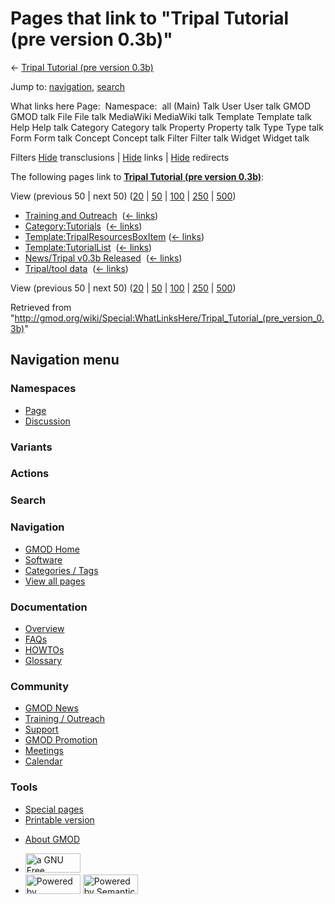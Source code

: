 <div id="mw-page-base" class="noprint">

</div>

<div id="mw-head-base" class="noprint">

</div>

<div id="content" class="mw-body" role="main">

<span id="top"></span>

<div id="mw-js-message" style="display:none;">

</div>



# <span dir="auto">Pages that link to "Tripal Tutorial (pre version 0.3b)"</span>

<div id="bodyContent">

<div id="contentSub">

← [Tripal Tutorial (pre version
0.3b)](/wiki/Tripal_Tutorial_(pre_version_0.3b) "Tripal Tutorial (pre version 0.3b)")

</div>

<div id="jump-to-nav" class="mw-jump">

Jump to: [navigation](#mw-navigation), [search](#p-search)

</div>

<div id="mw-content-text">

What links here Page:  Namespace:  all (Main) Talk User User talk GMOD
GMOD talk File File talk MediaWiki MediaWiki talk Template Template talk
Help Help talk Category Category talk Property Property talk Type Type
talk Form Form talk Concept Concept talk Filter Filter talk Widget
Widget talk

Filters
[Hide](/mediawiki/index.php?title=Special:WhatLinksHere/Tripal_Tutorial_(pre_version_0.3b)&hidetrans=1 "Special:WhatLinksHere/Tripal Tutorial (pre version 0.3b)")
transclusions \|
[Hide](/mediawiki/index.php?title=Special:WhatLinksHere/Tripal_Tutorial_(pre_version_0.3b)&hidelinks=1 "Special:WhatLinksHere/Tripal Tutorial (pre version 0.3b)")
links \|
[Hide](/mediawiki/index.php?title=Special:WhatLinksHere/Tripal_Tutorial_(pre_version_0.3b)&hideredirs=1 "Special:WhatLinksHere/Tripal Tutorial (pre version 0.3b)")
redirects

The following pages link to **[Tripal Tutorial (pre version
0.3b)](/wiki/Tripal_Tutorial_(pre_version_0.3b) "Tripal Tutorial (pre version 0.3b)")**:

View (previous 50 \| next 50)
([20](/mediawiki/index.php?title=Special:WhatLinksHere/Tripal_Tutorial_(pre_version_0.3b)&limit=20 "Special:WhatLinksHere/Tripal Tutorial (pre version 0.3b)")
\|
[50](/mediawiki/index.php?title=Special:WhatLinksHere/Tripal_Tutorial_(pre_version_0.3b)&limit=50 "Special:WhatLinksHere/Tripal Tutorial (pre version 0.3b)")
\|
[100](/mediawiki/index.php?title=Special:WhatLinksHere/Tripal_Tutorial_(pre_version_0.3b)&limit=100 "Special:WhatLinksHere/Tripal Tutorial (pre version 0.3b)")
\|
[250](/mediawiki/index.php?title=Special:WhatLinksHere/Tripal_Tutorial_(pre_version_0.3b)&limit=250 "Special:WhatLinksHere/Tripal Tutorial (pre version 0.3b)")
\|
[500](/mediawiki/index.php?title=Special:WhatLinksHere/Tripal_Tutorial_(pre_version_0.3b)&limit=500 "Special:WhatLinksHere/Tripal Tutorial (pre version 0.3b)"))

- [Training and
  Outreach](/wiki/Training_and_Outreach "Training and Outreach") ‎
  <span class="mw-whatlinkshere-tools">([←
  links](/mediawiki/index.php?title=Special:WhatLinksHere&target=Training+and+Outreach "Special:WhatLinksHere"))</span>
- [Category:Tutorials](/wiki/Category:Tutorials "Category:Tutorials") ‎
  <span class="mw-whatlinkshere-tools">([←
  links](/mediawiki/index.php?title=Special:WhatLinksHere&target=Category%3ATutorials "Special:WhatLinksHere"))</span>
- [Template:TripalResourcesBoxItem](/wiki/Template:TripalResourcesBoxItem "Template:TripalResourcesBoxItem")
  ‎ <span class="mw-whatlinkshere-tools">([←
  links](/mediawiki/index.php?title=Special:WhatLinksHere&target=Template%3ATripalResourcesBoxItem "Special:WhatLinksHere"))</span>
- [Template:TutorialList](/wiki/Template:TutorialList "Template:TutorialList")
  ‎ <span class="mw-whatlinkshere-tools">([←
  links](/mediawiki/index.php?title=Special:WhatLinksHere&target=Template%3ATutorialList "Special:WhatLinksHere"))</span>
- [News/Tripal v0.3b
  Released](/wiki/News/Tripal_v0.3b_Released "News/Tripal v0.3b Released")
  ‎ <span class="mw-whatlinkshere-tools">([←
  links](/mediawiki/index.php?title=Special:WhatLinksHere&target=News%2FTripal+v0.3b+Released "Special:WhatLinksHere"))</span>
- [Tripal/tool data](/wiki/Tripal/tool_data "Tripal/tool data") ‎
  <span class="mw-whatlinkshere-tools">([←
  links](/mediawiki/index.php?title=Special:WhatLinksHere&target=Tripal%2Ftool+data "Special:WhatLinksHere"))</span>

View (previous 50 \| next 50)
([20](/mediawiki/index.php?title=Special:WhatLinksHere/Tripal_Tutorial_(pre_version_0.3b)&limit=20 "Special:WhatLinksHere/Tripal Tutorial (pre version 0.3b)")
\|
[50](/mediawiki/index.php?title=Special:WhatLinksHere/Tripal_Tutorial_(pre_version_0.3b)&limit=50 "Special:WhatLinksHere/Tripal Tutorial (pre version 0.3b)")
\|
[100](/mediawiki/index.php?title=Special:WhatLinksHere/Tripal_Tutorial_(pre_version_0.3b)&limit=100 "Special:WhatLinksHere/Tripal Tutorial (pre version 0.3b)")
\|
[250](/mediawiki/index.php?title=Special:WhatLinksHere/Tripal_Tutorial_(pre_version_0.3b)&limit=250 "Special:WhatLinksHere/Tripal Tutorial (pre version 0.3b)")
\|
[500](/mediawiki/index.php?title=Special:WhatLinksHere/Tripal_Tutorial_(pre_version_0.3b)&limit=500 "Special:WhatLinksHere/Tripal Tutorial (pre version 0.3b)"))

</div>

<div class="printfooter">

Retrieved from
"<http://gmod.org/wiki/Special:WhatLinksHere/Tripal_Tutorial_(pre_version_0.3b)>"

</div>

<div id="catlinks" class="catlinks catlinks-allhidden">

</div>

<div class="visualClear">

</div>

</div>

</div>

<div id="mw-navigation">

## Navigation menu

<div id="mw-head">



<div id="left-navigation">

<div id="p-namespaces" class="vectorTabs" role="navigation"
aria-labelledby="p-namespaces-label">

### Namespaces

- <span id="ca-nstab-main"><a href="/wiki/Tripal_Tutorial_(pre_version_0.3b)" accesskey="c"
  title="View the content page [c]">Page</a></span>
- <span id="ca-talk"><a
  href="/mediawiki/index.php?title=Talk:Tripal_Tutorial_(pre_version_0.3b)&amp;action=edit&amp;redlink=1"
  accesskey="t"
  title="Discussion about the content page [t]">Discussion</a></span>

</div>

<div id="p-variants" class="vectorMenu emptyPortlet" role="navigation"
aria-labelledby="p-variants-label">

### 

### Variants[](#)

<div class="menu">

</div>

</div>

</div>

<div id="right-navigation">



<div id="p-cactions" class="vectorMenu emptyPortlet" role="navigation"
aria-labelledby="p-cactions-label">

### Actions[](#)

<div class="menu">

</div>

</div>

<div id="p-search" role="search">

### Search

<div id="simpleSearch">

</div>

</div>

</div>

</div>

<div id="mw-panel">

<div id="p-logo" role="banner">

<a href="/wiki/Main_Page"
style="background-image: url(http://gmod.org/images/GMOD-cogs.png);"
title="Visit the main page"></a>

</div>

<div id="p-Navigation" class="portal" role="navigation"
aria-labelledby="p-Navigation-label">

### Navigation

<div class="body">

- <span id="n-GMOD-Home">[GMOD Home](/wiki/Main_Page)</span>
- <span id="n-Software">[Software](/wiki/GMOD_Components)</span>
- <span id="n-Categories-.2F-Tags">[Categories /
  Tags](/wiki/Categories)</span>
- <span id="n-View-all-pages">[View all
  pages](/wiki/Special:AllPages)</span>

</div>

</div>

<div id="p-Documentation" class="portal" role="navigation"
aria-labelledby="p-Documentation-label">

### Documentation

<div class="body">

- <span id="n-Overview">[Overview](/wiki/Overview)</span>
- <span id="n-FAQs">[FAQs](/wiki/Category:FAQ)</span>
- <span id="n-HOWTOs">[HOWTOs](/wiki/Category:HOWTO)</span>
- <span id="n-Glossary">[Glossary](/wiki/Glossary)</span>

</div>

</div>

<div id="p-Community" class="portal" role="navigation"
aria-labelledby="p-Community-label">

### Community

<div class="body">

- <span id="n-GMOD-News">[GMOD News](/wiki/GMOD_News)</span>
- <span id="n-Training-.2F-Outreach">[Training /
  Outreach](/wiki/Training_and_Outreach)</span>
- <span id="n-Support">[Support](/wiki/Support)</span>
- <span id="n-GMOD-Promotion">[GMOD
  Promotion](/wiki/GMOD_Promotion)</span>
- <span id="n-Meetings">[Meetings](/wiki/Meetings)</span>
- <span id="n-Calendar">[Calendar](/wiki/Calendar)</span>

</div>

</div>

<div id="p-tb" class="portal" role="navigation"
aria-labelledby="p-tb-label">

### Tools

<div class="body">

- <span id="t-specialpages"><a href="/wiki/Special:SpecialPages" accesskey="q"
  title="A list of all special pages [q]">Special pages</a></span>
- <span id="t-print"><a
  href="/mediawiki/index.php?title=Special:WhatLinksHere/Tripal_Tutorial_(pre_version_0.3b)&amp;printable=yes"
  rel="alternate" accesskey="p"
  title="Printable version of this page [p]">Printable version</a></span>

</div>

</div>

</div>

</div>

<div id="footer" role="contentinfo">

- <span id="footer-places-about">[About
  GMOD](/wiki/GMOD:About "GMOD:About")</span>

<!-- -->

- <span id="footer-copyrightico">[<img src="http://www.gnu.org/graphics/gfdl-logo-small.png" width="88"
  height="31" alt="a GNU Free Documentation License" />](http://www.gnu.org/licenses/fdl-1.3.html)</span>
- <span id="footer-poweredbyico">[<img src="/mediawiki/skins/common/images/poweredby_mediawiki_88x31.png"
  width="88" height="31" alt="Powered by MediaWiki" />](//www.mediawiki.org/)
  [<img
  src="/mediawiki/extensions/SemanticMediaWiki/includes/../resources/images/smw_button.png"
  width="88" height="31" alt="Powered by Semantic MediaWiki" />](https://www.semantic-mediawiki.org/wiki/Semantic_MediaWiki)</span>

<div style="clear:both">

</div>

</div>
